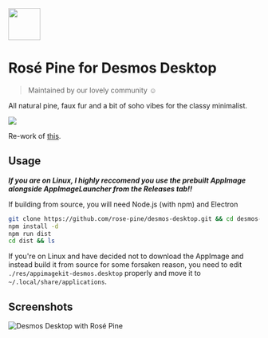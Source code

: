 <img src="https://github.com/rose-pine/rose-pine-theme/blob/master/assets/icon.png" width="64" />

# Rosé Pine for Desmos Desktop

> Maintained by our lovely community ☺️

All natural pine, faux fur and a bit of soho vibes for the classy minimalist.

[![](https://img.shields.io/badge/Rosé%20Pine%20Theme-191724)](https://github.com/rose-pine/rose-pine-theme)

Re-work of [this](https://github.com/DingShizhe/Desmos-Desktop).

## Usage

***If you are on Linux, I highly reccomend you use the prebuilt AppImage alongside AppImageLauncher from the Releases tab!!***

If building from source, you will need Node.js (with npm) and Electron

```sh
git clone https://github.com/rose-pine/desmos-desktop.git && cd desmos-desktop
npm install -d
npm run dist
cd dist && ls 
```

If you're on Linux and have decided not to download the AppImage and instead build it from source for some forsaken reason, you need to edit `./res/appimagekit-desmos.desktop` properly and move it to `~/.local/share/applications`.


## Screenshots

![Desmos Desktop with Rosé Pine](https://i.imgur.com/ui3AKxn.png)
